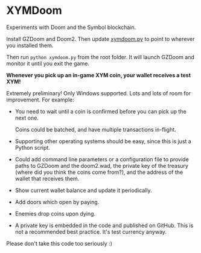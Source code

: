 # XYMDoom

Experiments with Doom and the Symbol blockchain.

Install GZDoom and Doom2. Then update [xymdoom.py](./xymdoom.py#L143) to point to
wherever you installed them.

Then run `python xymdoom.py` from the root folder.
It will launch GZDoom and monitor it until you exit the game.

**Whenever you pick up an in-game XYM coin, your wallet receives a test XYM!**

Extremely preliminary! Only Windows supported.
Lots and lots of room for improvement. For example:

* You need to wait until a coin is confirmed before you can pick up the next one.

    Coins could be batched, and have multiple transactions in-flight.

* Supporting other operating systems should be easy, since this is just a Python script.

* Could add command line parameters or a configuration file to provide paths to
    GZDoom and the doom2.wad, the private key of the treasury (where did you think
    the coins come from?), and the address of the wallet that receives them.

* Show current wallet balance and update it periodically.

* Add doors which open by paying.

* Enemies drop coins upon dying.

* A private key is embedded in the code and published on GitHub.
    This is not a recommended best practice.
    It's test currency anyway.

Please don't take this code too seriously :)
